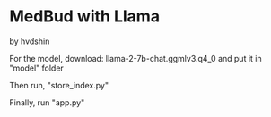 # MedBud with Llama
by hvdshin

For the model, download: llama-2-7b-chat.ggmlv3.q4_0
and put it in "model" folder

Then run, "store_index.py"

Finally, run "app.py"






